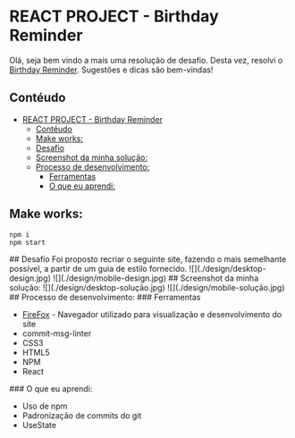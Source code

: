 # REACT PROJECT - Birthday Reminder

Olá, seja bem vindo a mais uma resolução de desafio. Desta vez, resolvi o [Birthday Reminder](https://uidesigndaily.com/posts/sketch-birthdays-list-card-widget-day-1042). Sugestões e dicas são bem-vindas!

## Contéudo
- [REACT PROJECT - Birthday Reminder](#react-project---birthday-reminder)
  - [Contéudo](#contéudo)
  - [Make works:](#make-works)
  - [Desafio](#desafio)
  - [Screenshot da minha solução:](#screenshot-da-minha-solução)
  - [Processo de desenvolvimento:](#processo-de-desenvolvimento)
    - [Ferramentas](#ferramentas)
    - [O que eu aprendi:](#o-que-eu-aprendi)

<a name="make-work">

## Make works:
    
    npm i
    npm start
</a>
    
<a name="desafio">
## Desafio
</a>
Foi proposto recriar o seguinte site, fazendo o mais semelhante possível, a partir de um guia de estilo fornecido.
![](./design/desktop-design.jpg)
![](./design/mobile-design.jpg)

<a name="screenshot">
## Screenshot da minha solução:
</a>
![](./design/desktop-solução.jpg)
![](./design/mobile-solução.jpg)

<a name="meu-processo">
## Processo de desenvolvimento:
</a>

<a name="ferramentas">
### Ferramentas
</a>

- [FireFox](https://www.mozilla.org/pt-BR/firefox/new/) - Navegador utilizado para visualização e desenvolvimento do site
- commit-msg-linter
- CSS3
- HTML5
- NPM
- React

<a name="aprendizado">
### O que eu aprendi:
</a>

- Uso de npm
- Padronização de commits do git
- UseState




